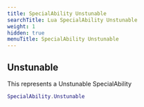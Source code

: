 ```yaml
---
title: SpecialAbility Unstunable
searchTitle: Lua SpecialAbility Unstunable
weight: 1
hidden: true
menuTitle: SpecialAbility Unstunable
---
```

## Unstunable

This represents a Unstunable SpecialAbility
```lua
SpecialAbility.Unstunable
```